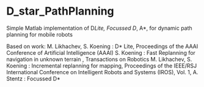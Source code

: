 D_star_PathPlanning
===================

Simple Matlab implementation of D*Lite, Focussed D*, A*, for dynamic path planning for mobile robots

Based on work:
M. Likhachev, S. Koening : D* Lite, Proceedings of the AAAI Conference of Artificial Intelligence (AAAI)
S. Koening : Fast Replanning for navigation in unknown terrain , Transactions on Robotics
M. Likhachev, S. Koening : Incremental replanning for mapping, Proceedings of the IEEE/RSJ International Conference on Intelligent Robots and Systems (IROS), Vol. 1,
A. Stentz : Focussed D*
